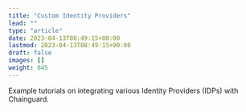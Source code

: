 ```yaml
---
title: "Custom Identity Providers"
lead: ""
type: "article"
date: 2023-04-13T08:49:15+00:00
lastmod: 2023-04-13T08:49:15+00:00
draft: false
images: []
weight: 045
---
```


Example tutorials on integrating various Identity Providers (IDPs) with Chainguard.